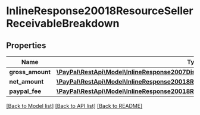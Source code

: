 # InlineResponse20018ResourceSellerReceivableBreakdown

## Properties
Name | Type | Description | Notes
------------ | ------------- | ------------- | -------------
**gross_amount** | [**\PayPal\RestApi\Model\InlineResponse2007DisputeAmount**](InlineResponse2007DisputeAmount.md) |  | [optional] 
**net_amount** | [**\PayPal\RestApi\Model\InlineResponse20018ResourceSellerReceivableBreakdownNetAmount**](InlineResponse20018ResourceSellerReceivableBreakdownNetAmount.md) |  | [optional] 
**paypal_fee** | [**\PayPal\RestApi\Model\InlineResponse20018ResourceSellerReceivableBreakdownPaypalFee**](InlineResponse20018ResourceSellerReceivableBreakdownPaypalFee.md) |  | [optional] 

[[Back to Model list]](../README.md#documentation-for-models) [[Back to API list]](../README.md#documentation-for-api-endpoints) [[Back to README]](../README.md)


